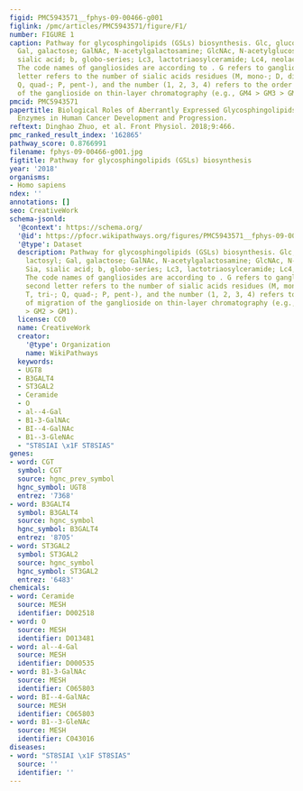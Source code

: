 ```yaml
---
figid: PMC5943571__fphys-09-00466-g001
figlink: /pmc/articles/PMC5943571/figure/F1/
number: FIGURE 1
caption: Pathway for glycosphingolipids (GSLs) biosynthesis. Glc, glucose; Lac, lactosyl;
  Gal, galactose; GalNAc, N-acetylgalactosamine; GlcNAc, N-acetylglucosamine; Sia,
  sialic acid; b, globo-series; Lc3, lactotriaosylceramide; Lc4, neolactotetraosylceramide.
  The code names of gangliosides are according to . G refers to ganglioside, the second
  letter refers to the number of sialic acids residues (M, mono-; D, di-; T, tri-;
  Q, quad-; P, pent-), and the number (1, 2, 3, 4) refers to the order of migration
  of the ganglioside on thin-layer chromatography (e.g., GM4 > GM3 > GM2 > GM1).
pmcid: PMC5943571
papertitle: Biological Roles of Aberrantly Expressed Glycosphingolipids and Related
  Enzymes in Human Cancer Development and Progression.
reftext: Dinghao Zhuo, et al. Front Physiol. 2018;9:466.
pmc_ranked_result_index: '162865'
pathway_score: 0.8766991
filename: fphys-09-00466-g001.jpg
figtitle: Pathway for glycosphingolipids (GSLs) biosynthesis
year: '2018'
organisms:
- Homo sapiens
ndex: ''
annotations: []
seo: CreativeWork
schema-jsonld:
  '@context': https://schema.org/
  '@id': https://pfocr.wikipathways.org/figures/PMC5943571__fphys-09-00466-g001.html
  '@type': Dataset
  description: Pathway for glycosphingolipids (GSLs) biosynthesis. Glc, glucose; Lac,
    lactosyl; Gal, galactose; GalNAc, N-acetylgalactosamine; GlcNAc, N-acetylglucosamine;
    Sia, sialic acid; b, globo-series; Lc3, lactotriaosylceramide; Lc4, neolactotetraosylceramide.
    The code names of gangliosides are according to . G refers to ganglioside, the
    second letter refers to the number of sialic acids residues (M, mono-; D, di-;
    T, tri-; Q, quad-; P, pent-), and the number (1, 2, 3, 4) refers to the order
    of migration of the ganglioside on thin-layer chromatography (e.g., GM4 > GM3
    > GM2 > GM1).
  license: CC0
  name: CreativeWork
  creator:
    '@type': Organization
    name: WikiPathways
  keywords:
  - UGT8
  - B3GALT4
  - ST3GAL2
  - Ceramide
  - O
  - al--4-Gal
  - B1-3-GalNAc
  - BI--4-GalNAc
  - B1--3-GleNAc
  - "ST8SIAI \x1F ST8SIAS"
genes:
- word: CGT
  symbol: CGT
  source: hgnc_prev_symbol
  hgnc_symbol: UGT8
  entrez: '7368'
- word: B3GALT4
  symbol: B3GALT4
  source: hgnc_symbol
  hgnc_symbol: B3GALT4
  entrez: '8705'
- word: ST3GAL2
  symbol: ST3GAL2
  source: hgnc_symbol
  hgnc_symbol: ST3GAL2
  entrez: '6483'
chemicals:
- word: Ceramide
  source: MESH
  identifier: D002518
- word: O
  source: MESH
  identifier: D013481
- word: al--4-Gal
  source: MESH
  identifier: D000535
- word: B1-3-GalNAc
  source: MESH
  identifier: C065803
- word: BI--4-GalNAc
  source: MESH
  identifier: C065803
- word: B1--3-GleNAc
  source: MESH
  identifier: C043016
diseases:
- word: "ST8SIAI \x1F ST8SIAS"
  source: ''
  identifier: ''
---
```

